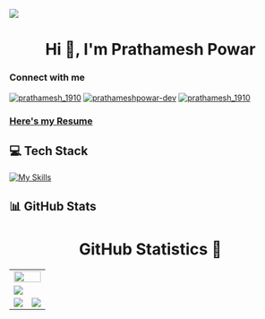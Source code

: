 ![](https://github.com/prathameshpowar1910/prathameshpowar1910/assets/91151201/4ccebf49-647b-4e09-ab89-0d04ff25301b)
<h1 align="center">Hi 👋, I'm Prathamesh Powar</h1>
<h3 align="left">Connect with me</h3>
<p align="left">
<a href="https://twitter.com/prathamesh_1910" target="blank"><img align="center" src="https://img.shields.io/badge/Twitter-1D9BF0.svg?style=for-the-badge&logo=Twitter&logoColor=white" alt="prathamesh_1910" /></a>
<a href="https://www.linkedin.com/in/prathameshpowar-dev/" target="blank"><img align="center" src="https://img.shields.io/badge/LinkedIn-0A66C2.svg?style=for-the-badge&logo=LinkedIn&logoColor=white" alt="prathameshpowar-dev" /></a>
<a href="https://instagram.com/prathamesh_1910" target="blank"><img align="center" src="https://img.shields.io/badge/Instagram-E4405F.svg?style=for-the-badge&logo=Instagram&logoColor=white" alt="prathamesh_1910"/></a>
</p>
<h3 ><a target="_blank" href="https://drive.google.com/file/d/1MPlS2d6ADnpEHGZYqlt3GKpvBG9X6mHM/view?usp=sharing">Here's my Resume</a></h3>

## 💻 Tech Stack

[![My Skills](https://skillicons.dev/icons?i=mongodb,express,react,nodejs,js,ts,jquery,html,css,tailwind,styledcomponents,materialui,mysql,postgres,azure,postman,php,c,python,cpp,java,git,github,linux,figma,bootstrap&theme=dark)](https://skillicons.dev)

## 📊 GitHub Stats

<h1 align="center">GitHub Statistics 📃</h1>
<table>
  <tr>
    <td colspan = "2"><a href="https://github.com/prathameshpowar1910"><img width=100% src="https://github-profile-trophy.vercel.app/?username=prathameshpowar1910&hide_border=true&count_private=true&column=-1&theme=nord&no-frame=true"></a></td>
  </tr>
	<tr>
		<td colspan = "2"><a href = "https://github.com/prathameshpowar1910"><img src="https://github-readme-activity-graph.vercel.app/graph?username=prathameshpowar1910&bg_color=2e3440&hide_border=true&point=false&line=88c0d0&radius=8&area=true&area_color=88c0d0&title_color=ffffff&color=ffffff"></a></td>
	</tr>
	<tr>
		<td><a href="https://github.com/prathameshpowar1910"><img src="https://github-readme-streak-stats.herokuapp.com/?user=prathameshpowar1910&theme=nord"></a></td>
		<td><a href="https://github.com/prathameshpowar1910"><img src="http://github-profile-summary-cards.vercel.app/api/cards/profile-details?username=prathameshpowar1910&theme=nord_dark"></a></td>
	</tr>
	</table>
